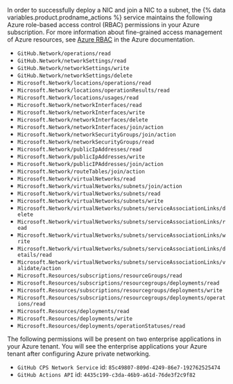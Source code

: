 In order to successfully deploy a NIC and join a NIC to a subnet, the {% data variables.product.prodname_actions %} service maintains the following Azure role-based access control (RBAC) permissions in your Azure subscription. For more information about fine-grained access management of Azure resources, see [Azure RBAC](https://learn.microsoft.com/en-us/azure/role-based-access-control/) in the Azure documentation.

- `GitHub.Network/operations/read`
- `GitHub.Network/networkSettings/read`
- `GitHub.Network/networkSettings/write`
- `GitHub.Network/networkSettings/delete`
- `Microsoft.Network/locations/operations/read`
- `Microsoft.Network/locations/operationResults/read`
- `Microsoft.Network/locations/usages/read`
- `Microsoft.Network/networkInterfaces/read`
- `Microsoft.Network/networkInterfaces/write`
- `Microsoft.Network/networkInterfaces/delete`
- `Microsoft.Network/networkInterfaces/join/action`
- `Microsoft.Network/networkSecurityGroups/join/action`
- `Microsoft.Network/networkSecurityGroups/read`
- `Microsoft.Network/publicIpAddresses/read`
- `Microsoft.Network/publicIpAddresses/write`
- `Microsoft.Network/publicIPAddresses/join/action`
- `Microsoft.Network/routeTables/join/action`
- `Microsoft.Network/virtualNetworks/read`
- `Microsoft.Network/virtualNetworks/subnets/join/action`
- `Microsoft.Network/virtualNetworks/subnets/read`
- `Microsoft.Network/virtualNetworks/subnets/write`
- `Microsoft.Network/virtualNetworks/subnets/serviceAssociationLinks/delete`
- `Microsoft.Network/virtualNetworks/subnets/serviceAssociationLinks/read`
- `Microsoft.Network/virtualNetworks/subnets/serviceAssociationLinks/write`
- `Microsoft.Network/virtualNetworks/subnets/serviceAssociationLinks/details/read`
- `Microsoft.Network/virtualNetworks/subnets/serviceAssociationLinks/validate/action`
- `Microsoft.Resources/subscriptions/resourceGroups/read`
- `Microsoft.Resources/subscriptions/resourcegroups/deployments/read`
- `Microsoft.Resources/subscriptions/resourcegroups/deployments/write`
- `Microsoft.Resources/subscriptions/resourcegroups/deployments/operations/read`
- `Microsoft.Resources/deployments/read`
- `Microsoft.Resources/deployments/write`
- `Microsoft.Resources/deployments/operationStatuses/read`

The following permissions will be present on two enterprise applications in your Azure tenant. You will see the enterprise applications your Azure tenant after configuring Azure private networking.

- `GitHub CPS Network Service` id: `85c49807-809d-4249-86e7-192762525474`
- `GitHub Actions API` id: `4435c199-c3da-46b9-a61d-76de3f2c9f82`
